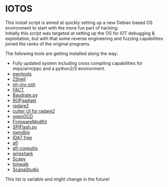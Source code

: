 # IOTOS
This install script is aimed at quickly setting up a new Debian based OS environment to start with the more fun part of hacking.  
Initially this script was targeted at setting up the OS for IOT debugging & exploitation, but with that some reverse engineering and fuzzing capabilities joined the ranks of the original programs.  

The following tools are getting installed along the way:

* Fully updated system including cross compiling capabilities for mips/arm/ppc and a python2/3 environment.  
* [pwntools](https://github.com/Gallopsled/pwntools)  
* [ZShell](https://www.zsh.org/)  
* [oh-my-zsh](http://ohmyz.sh/)  
* [FACT](https://github.com/fkie-cad/FACT_core)  
* [Baudrate.py](https://github.com/devttys0/baudrate)  
* [ROPgadget](https://github.com/JonathanSalwan/ROPgadget)  
* [radare2](https://github.com/radare/radare2)
* [cutter UI for radare2](https://github.com/radareorg/cutter)  
* [openOCD](http://openocd.org/)
* [FirmwareModKit](https://github.com/rampageX/firmware-mod-kit)
* [SPIFlash.py](https://github.com/eblot/pyspiflash)  
* [pwndbg](https://github.com/pwndbg/pwndbg.git)  
* [IDA7 free](https://out7.hex-rays.com/files/)
* [afl](http://lcamtuf.coredump.cx/afl)  
* [afl-coreutils](https://github.com/rc0r/afl-utils)  
* [wireshark](https://www.wireshark.org/)  
* [Scapy](https://scapy.net/)  
* [binwalk](https://github.com/ReFirmLabs/binwalk)  
* [ScanaStudio](https://cdn.ikalogic.com/dist/scanastudio/)

This list is variable and might change in the future!  
